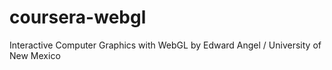# coursera-webgl
Interactive Computer Graphics with WebGL by Edward Angel / University of New Mexico
